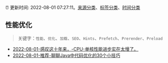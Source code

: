 :alarm_clock: 更新时间: 2022-08-01 07:27:11。[来源分类](../README.md)、[标签分类](../TAGS.md)、[时间分类](../TIMELINE.md)

## 性能优化


> 关键字：`性能`、`优化`、`加载`、`SEO`、`Hints`、`Prefetch`、`Prerender`、`Preload`



- [2022-08-01-感叹这十年来，-CPU-单核性能进步实在太慢了。](https://www.v2ex.com/t/869950) 
- [2022-08-01-推荐-聊聊Java中代码优化的30个小技巧](https://toutiao.io/k/jv8g1r6) 